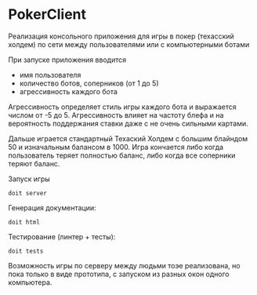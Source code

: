 # PokerClient
Реализация консольного приложения для игры в покер (техасский холдем) по сети между пользователями или с компьютерными ботами

При запуске приложения вводится 
- имя пользователя
- количество ботов, соперников (от 1 до 5)
- агрессивность каждого бота

Агрессивность определяет стиль игры каждого бота и выражается числом от -5 до 5. Агрессивность влияет на частоту блефа и на вероятность поддержания ставки даже с не очень сильными картами.

Дальше играется стандартный Техаский Холдем с большим блайндом 50 и изначальным балансом в 1000.
Игра кончается либо когда пользователь теряет полностью баланс, либо когда все соперники теряют баланс.

Запуск игры
```
doit server
```
Генерация документации:
```
doit html
```
Тестирование (линтер + тесты):
```
doit tests
```

Возможность игры по серверу между людьми тоэе реализована, но пока только в виде прототипа, с запуском из разных окон одного компьютера.
